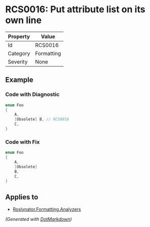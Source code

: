 # RCS0016: Put attribute list on its own line

| Property | Value      |
| -------- | ---------- |
| Id       | RCS0016    |
| Category | Formatting |
| Severity | None       |

## Example

### Code with Diagnostic

```csharp
enum Foo
{
    A,
    [Obsolete] B, // RCS0016
    C,
}
```

### Code with Fix

```csharp
enum Foo
{
    A,
    [Obsolete]
    B,
    C,
}
```

## Applies to

* [Roslynator.Formatting.Analyzers](https://www.nuget.org/packages/Roslynator.Formatting.Analyzers)


*\(Generated with [DotMarkdown](http://github.com/JosefPihrt/DotMarkdown)\)*